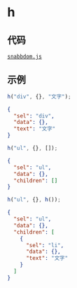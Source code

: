 # h

## 代码

[`snabbdom.js`](./snabbdom.js)

<!-- @import "./snabbdom.js" {code_block=true} -->

## 示例

```javascript
h("div", {}, "文字");
```

```json
{
  "sel": "div",
  "data": {},
  "text": "文字"
}
```

```javascript
h("ul", {}, []);
```

```json
{
  "sel": "ul",
  "data": {},
  "children": []
}
```

```javascript
h("ul", {}, h());
```

```json
{
  "sel": "ul",
  "data": {},
  "children": [
    {
      "sel": "li",
      "data": {},
      "text": "文字"
    }
  ]
}
```
